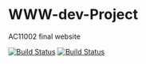 # WWW-dev-Project
AC11002 final website

[![Build Status](https://travis-ci.com/vlee489/WWW-dev-Project.svg?branch=master)](https://travis-ci.com/vlee489/WWW-dev-Project)
[![Build Status](https://github.styleci.io/repos/155994729/shield)](https://github.styleci.io/repos/155994729)
